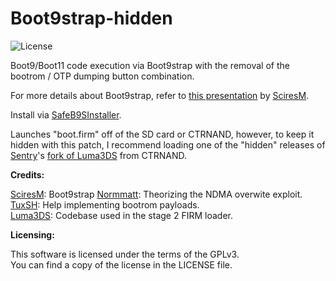 Boot9strap-hidden
=====
![License](https://img.shields.io/badge/License-GPLv3-blue.svg)

Boot9/Boot11 code execution via Boot9strap with the removal of the bootrom / OTP dumping button combination.

For more details about Boot9strap, refer to [this presentation](https://sciresm.github.io/33-and-a-half-c3/) by [SciresM](https://github.com/SciresM).

Install via [SafeB9SInstaller](https://github.com/d0k3/SafeB9SInstaller).

Launches "boot.firm" off of the SD card or CTRNAND, however, to keep it hidden with this patch, I recommend loading one of the "hidden" releases of [Sentry](https://github.com/Jan200101/)'s [fork of Luma3DS](https://github.com/Jan200101/Luma3DS-Hidden/releases) from CTRNAND.

**Credits:**

[SciresM](https://github.com/SciresM): Boot9strap
[Normmatt](https://github.com/Normmatt): Theorizing the NDMA overwite exploit.    
[TuxSH](https://github.com/TuxSH): Help implementing bootrom payloads.    
[Luma3DS](https://github.com/AuroraWright/Luma3DS): Codebase used in the stage 2 FIRM loader.    

**Licensing:**

This software is licensed under the terms of the GPLv3.  
You can find a copy of the license in the LICENSE file.
